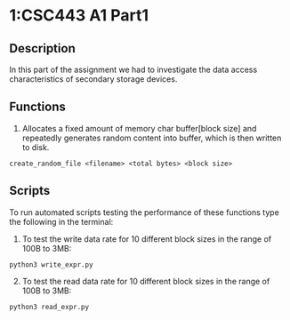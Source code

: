 <snippet>


# 1:CSC443 A1 Part1

## Description

In this part of the assignment we had to investigate the data access characteristics of secondary storage devices. 

## Functions 

1. Allocates a fixed amount of memory char buffer[block size] and repeatedly generates random content into buffer, which is then written to disk.

`create_random_file <filename> <total bytes> <block size>`

## Scripts

To run automated scripts testing the performance of these functions type the following in the terminal: 

1. To test the write data rate for 10 different block sizes in the range of 100B to 3MB:

`python3 write_expr.py`

2. To test the read data rate for 10 different block sizes in the range of 100B to 3MB:

`python3 read_expr.py`


</snippet>